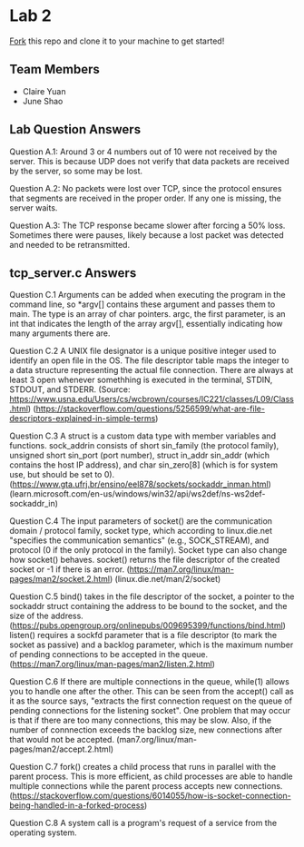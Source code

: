 # Lab 2
[Fork](https://docs.github.com/en/get-started/quickstart/fork-a-repo) this repo and clone it to your machine to get started!

## Team Members
- Claire Yuan
- June Shao

## Lab Question Answers

Question A.1: 
Around 3 or 4 numbers out of 10 were not received by the server. This is because UDP does not verify that data packets are received by the server, so some may be lost.

Question A.2:
No packets were lost over TCP, since the protocol ensures that segments are received in the proper order. If any one is missing, the server waits. 

Question A.3:
The TCP response became slower after forcing a 50% loss. Sometimes there were pauses, likely because a lost packet was detected and needed to be retransmitted.

## tcp_server.c Answers

Question C.1
Arguments can be added when executing the program in the command line, so *argv[] contains these argument and passes them to main. The type is an array of char pointers. argc, the first parameter, is an int that indicates the length of the array argv[], essentially indicating how many arguments there are.

Question C.2
A UNIX file designator is a unique positive integer used to identify an open file in the OS. The file descriptor table maps the integer to a data structure representing the actual file connection. There are always at least 3 open whenever somethhing is executed in the terminal, STDIN, STDOUT, and STDERR. (Source: https://www.usna.edu/Users/cs/wcbrown/courses/IC221/classes/L09/Class.html) (https://stackoverflow.com/questions/5256599/what-are-file-descriptors-explained-in-simple-terms)

Question C.3
A struct is a custom data type with member variables and functions.
sock_addrin consists of short sin_family (the protocol family), unsigned short sin_port (port number), struct in_addr sin_addr (which contains the host IP address), and char sin_zero[8] (which is for system use, but should be set to 0). (https://www.gta.ufrj.br/ensino/eel878/sockets/sockaddr_inman.html) (learn.microsoft.com/en-us/windows/win32/api/ws2def/ns-ws2def-sockaddr_in)

Question C.4
The input parameters of socket() are the communication domain / protocol family, socket type, which according to linux.die.net "specifies the communication semantics" (e.g., SOCK_STREAM), and protocol (0 if the only protocol in the family). Socket type can also change how socket() behaves. socket() returns the file descriptor of the created socket or -1 if there is an error. (https://man7.org/linux/man-pages/man2/socket.2.html) (linux.die.net/man/2/socket)

Question C.5
bind() takes in the file descriptor of the socket, a pointer to the sockaddr struct containing the address to be bound to the socket, and the size of the address. (https://pubs.opengroup.org/onlinepubs/009695399/functions/bind.html)
listen() requires a sockfd parameter that is a file descriptor (to mark the socket as passive) and a backlog parameter, which is the maximum number of pending connections to be accepted in the queue. (https://man7.org/linux/man-pages/man2/listen.2.html)

Question C.6
If there are multiple connections in the queue, while(1) allows you to handle one after the other. This can be seen from the accept() call as it as the source says, "extracts the first connection request on the queue of pending connections for the listening socket". One problem that may occur is that if there are too many connections, this may be slow. Also, if the number of connnection exceeds the backlog size, new connections after that would not be accepted. (man7.org/linux/man-pages/man2/accept.2.html)

Question C.7
fork() creates a child process that runs in parallel with the parent process. This is more efficient, as child processes are able to handle multiple connections while the parent process accepts new connections. (https://stackoverflow.com/questions/6014055/how-is-socket-connection-being-handled-in-a-forked-process)

Question C.8
A system call is a program's request of a service from the operating system.
